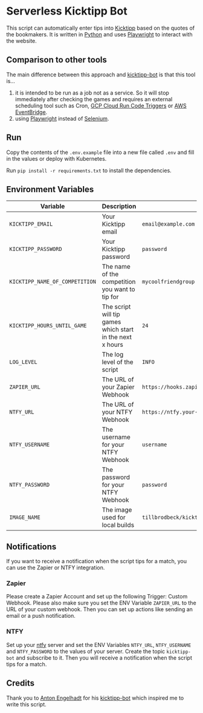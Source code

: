 # Serverless Kicktipp Bot

This script can automatically enter tips into [Kicktipp](https://www.kicktipp.com/) based on the quotes of the bookmakers. It is written in [Python](https://www.python.org/) and uses [Playwright](https://playwright.dev/) to interact with the website.

## Comparison to other tools

The main difference between this approach and [kicktipp-bot](https://github.com/antonengelhardt/kicktipp-bot) is that this tool is...
1. it is intended to be run as a job not as a service. So it will stop immediately after checking the games and requires an external scheduling tool such as Cron, [GCP Cloud Run Code Triggers](https://cloud.google.com/run/docs/triggering/trigger-with-events) or [AWS EventBridge](https://aws.amazon.com/eventbridge/).
2. using [Playwright](https://playwright.dev/) instead of [Selenium](https://www.selenium.dev/).

## Run

Copy the contents of the `.env.example` file into a new file called `.env` and fill in the values or deploy with Kubernetes.

Run `pip install -r requirements.txt` to install the dependencies.

## Environment Variables

| Variable | Description | Example | Required |
| --- | --- | --- | --- |
| `KICKTIPP_EMAIL` | Your Kicktipp email | `email@example.com` | Yes |
| `KICKTIPP_PASSWORD` | Your Kicktipp password | `password` | Yes |
| `KICKTIPP_NAME_OF_COMPETITION` | The name of the competition you want to tip for | `mycoolfriendgroup` | Yes |
| `KICKTIPP_HOURS_UNTIL_GAME` | The script will tip games which start in the next x hours | `24` | No |
| `LOG_LEVEL` | The log level of the script | `INFO` | Yes |
| `ZAPIER_URL` | The URL of your Zapier Webhook | `https://hooks.zapier.com/hooks/catch/123456/abcdef/` | No |
| `NTFY_URL` | The URL of your NTFY Webhook | `https://ntfy.your-domain.com` | No |
| `NTFY_USERNAME` | The username for your NTFY Webhook | `username` | No |
| `NTFY_PASSWORD` | The password for your NTFY Webhook | `password` | No |
| `IMAGE_NAME` | The image used for local builds | `tillbrodbeck/kicktipp-bot-serverless` | No |

## Notifications

If you want to receive a notification when the script tips for a match, you can use the Zapier or NTFY integration.

### Zapier

Please create a Zapier Account and set up the following Trigger: Custom Webhook. Please also make sure you set the ENV Variable `ZAPIER_URL` to the URL of your custom webhook. Then you can set up actions like sending an email or a push notification.

### NTFY

Set up your [ntfy](https://github.com/binwiederhier/ntfy?tab=readme-ov-file) server and set the ENV Variables `NTFY_URL`, `NTFY_USERNAME` and `NTFY_PASSWORD` to the values of your server. Create the topic `kicktipp-bot` and subscribe to it. Then you will receive a notification when the script tips for a match.

## Credits
Thank you to [Anton Engelhadt](https://github.com/antonengelhardt) for his [kicktipp-bot](https://github.com/antonengelhardt/kicktipp-bot) which inspired me to write this script.
